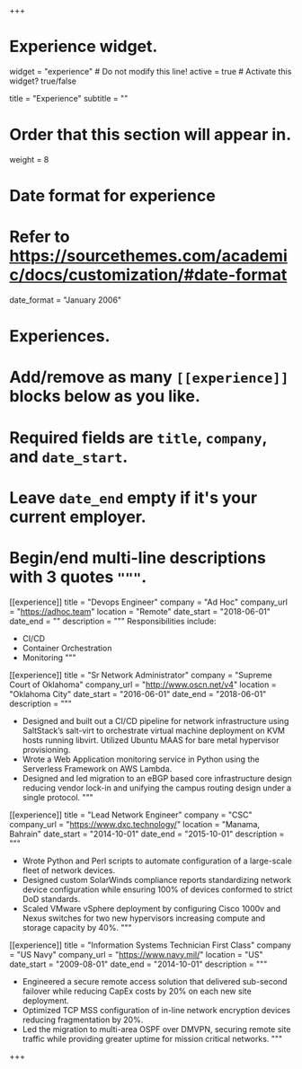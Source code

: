 +++
# Experience widget.
widget = "experience"  # Do not modify this line!
active = true  # Activate this widget? true/false

title = "Experience"
subtitle = ""

# Order that this section will appear in.
weight = 8

# Date format for experience
#   Refer to https://sourcethemes.com/academic/docs/customization/#date-format
date_format = "January 2006"

# Experiences.
#   Add/remove as many `[[experience]]` blocks below as you like.
#   Required fields are `title`, `company`, and `date_start`.
#   Leave `date_end` empty if it's your current employer.
#   Begin/end multi-line descriptions with 3 quotes `"""`.
[[experience]]
  title = "Devops Engineer"
  company = "Ad Hoc"
  company_url = "https://adhoc.team"
  location = "Remote"
  date_start = "2018-06-01"
  date_end = ""
  description = """
  Responsibilities include:
  
  * CI/CD
  * Container Orchestration
  * Monitoring
  """

[[experience]]
  title = "Sr Network Administrator"
  company = "Supreme Court of Oklahoma"
  company_url = "http://www.oscn.net/v4"
  location = "Oklahoma City"
  date_start = "2016-06-01"
  date_end = "2018-06-01"
  description = """
* Designed and built out a CI/CD pipeline for network infrastructure using SaltStack’s salt-virt to orchestrate virtual machine deployment on KVM hosts running libvirt. Utilized Ubuntu MAAS for bare metal hypervisor provisioning.
* Wrote a Web Application monitoring service in Python using the Serverless Framework on AWS Lambda.
* Designed and led migration to an eBGP based core infrastructure design reducing vendor lock-in and unifying the campus routing design under a single protocol.
  """

[[experience]]
  title = "Lead Network Engineer"
  company = "CSC"
  company_url = "https://www.dxc.technology/"
  location = "Manama, Bahrain"
  date_start = "2014-10-01"
  date_end = "2015-10-01"
  description = """
* Wrote Python and Perl scripts to automate configuration of a large-scale fleet of network devices.
* Designed custom SolarWinds compliance reports standardizing network device configuration while ensuring 100% of devices conformed to strict DoD standards.
* Scaled VMware vSphere deployment by configuring Cisco 1000v and Nexus switches for two new hypervisors increasing compute and storage capacity by 40%.
  """

[[experience]]
  title = "Information Systems Technician First Class"
  company = "US Navy"
  company_url = "https://www.navy.mil/"
  location = "US"
  date_start = "2009-08-01"
  date_end = "2014-10-01"
  description = """
* Engineered a secure remote access solution that delivered sub-second failover while reducing CapEx costs by 20% on each new site deployment.
* Optimized TCP MSS configuration of in-line network encryption devices reducing fragmentation by 20%.
* Led the migration to multi-area OSPF over DMVPN, securing remote site traffic while providing greater uptime for mission critical networks.
  """

+++
